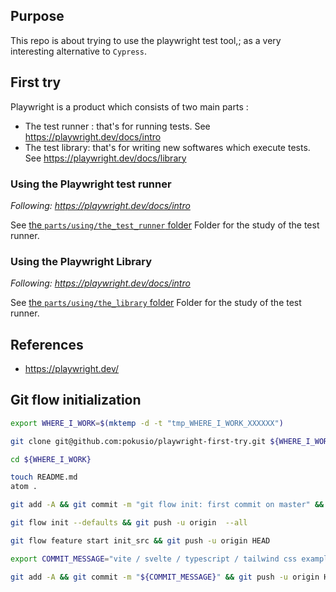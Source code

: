 

## Purpose

This repo is about trying to use the playwright test tool,; as a very interesting alternative to `Cypress`.


## First try


Playwright is a product which consists of two main parts :
* The test runner : that's for running tests. See https://playwright.dev/docs/intro
* The test library: that's for writing new softwares which execute tests. See https://playwright.dev/docs/library

### Using the Playwright test runner

_Following: https://playwright.dev/docs/intro_

See [the `parts/using/the_test_runner` folder](./parts/using/the_test_runner) Folder for the study of the test runner.

### Using the Playwright Library

_Following: https://playwright.dev/docs/intro_

See [the `parts/using/the_library` folder](./parts/using/the_library) Folder for the study of the test runner.

## References

* https://playwright.dev/


## Git flow initialization

```bash
export WHERE_I_WORK=$(mktemp -d -t "tmp_WHERE_I_WORK_XXXXXX")

git clone git@github.com:pokusio/playwright-first-try.git ${WHERE_I_WORK}

cd ${WHERE_I_WORK}

touch README.md
atom .

git add -A && git commit -m "git flow init: first commit on master" && git push -u origin master

git flow init --defaults && git push -u origin  --all

git flow feature start init_src && git push -u origin HEAD

export COMMIT_MESSAGE="vite / svelte / typescript / tailwind css example app works see tailwind css form"

git add -A && git commit -m "${COMMIT_MESSAGE}" && git push -u origin HEAD
```

